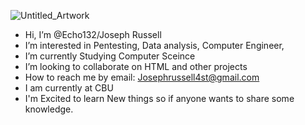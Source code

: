 



![Untitled_Artwork](https://user-images.githubusercontent.com/112459359/192129597-fc61d555-6a4d-41c1-a69b-10a00319439c.jpg)





-  Hi, I’m @Echo132/Joseph Russell
-  I’m interested in Pentesting, Data analysis, Computer Engineer,
-  I’m currently Studying Computer Sceince 
-  I’m looking to collaborate on HTML and other projects 
-  How to reach me by email: Josephrussell4st@gmail.com
-  I am currently at CBU
-  I'm Excited to learn New things so if anyone wants to share some knowledge. 
